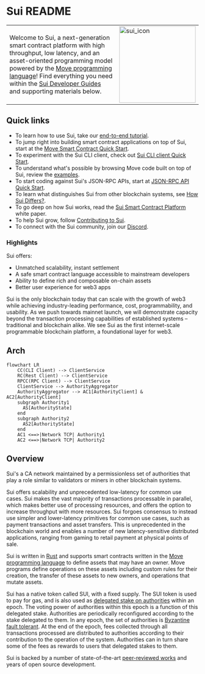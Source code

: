 # Sui README

|             |             |
| ----------- | ----------- |
| Welcome to Sui, a next-generation smart contract platform with high throughput, low latency, and an asset-oriented programming model powered by the [Move programming language](https://github.com/MystenLabs/awesome-move)! Find everything you need within the [Sui Developer Guides](doc/src/learn/index.md) and supporting materials below.      | <img src="doc/static/Sui_Icon_Brand.png" alt="sui_icon" width="200"/>      |

## Quick links

* To learn how to use Sui, take our [end-to-end tutorial](doc/src/explore/tutorials.md).
* To jump right into building smart contract applications on top of Sui, start at the [Move Smart Contract Quick Start](doc/src/build/move/index.md).
* To experiment with the Sui CLI client, check out [Sui CLI client Quick Start](doc/src/build/cli-client.md).
* To understand what's possible by browsing Move code built on top of Sui, review the [examples](doc/src/explore/examples.md).
* To start coding against Sui's JSON-RPC APIs, start at [JSON-RPC API Quick Start](doc/src/build/json-rpc.md).
* To learn what distinguishes Sui from other blockchain systems, see [How Sui Differs?](doc/src/learn/sui-compared.md).
* To go deep on how Sui works, read the [Sui Smart Contract Platform](doc/paper/sui.pdf) white paper.
* To help Sui grow, follow [Contributing to Sui](doc/src/contribute/index.md).
* To connect with the Sui community, join our [Discord](https://discord.gg/sui).

### Highlights

Sui offers:

* Unmatched scalability, instant settlement
* A safe smart contract language accessible to mainstream developers
* Ability to define rich and composable on-chain assets
* Better user experience for web3 apps

Sui is the only blockchain today that can scale with the growth of web3 while achieving industry-leading performance, cost, programmability, and usability. As we push towards mainnet launch, we will demonstrate capacity beyond the transaction processing capabilities of established systems – traditional and blockchain alike. We see Sui as the first internet-scale programmable blockchain platform, a foundational layer for web3.

## Arch

```mermaid
flowchart LR
    CC(CLI Client) --> ClientService
    RC(Rest Client) --> ClientService
    RPCC(RPC Client) --> ClientService
    ClientService --> AuthorityAggregator
    AuthorityAggregator --> AC1[AuthorityClient] & AC2[AuthorityClient]
    subgraph Authority1
      AS[AuthorityState]
    end
    subgraph Authority2
      AS2[AuthorityState]
    end
    AC1 <==>|Network TCP| Authority1
    AC2 <==>|Network TCP| Authority2
```

## Overview

Sui's a CA network maintained by a permissionless set of authorities that play a role similar to validators or miners in other blockchain systems.

Sui offers scalability and unprecedented low-latency for common use cases. Sui makes the vast majority of transactions processable in parallel, which makes better use of processing resources, and offers the option to increase throughput with more resources. Sui forgoes consensus to instead use simpler and lower-latency primitives for common use cases, such as payment transactions and asset transfers. This is unprecedented in the blockchain world and enables a number of new latency-sensitive distributed applications, ranging from gaming to retail payment at physical points of sale.

Sui is written in [Rust](https://www.rust-lang.org) and supports smart contracts written in the [Move programming language](https://github.com/move-language/move) to define assets that may have an owner. Move programs define operations on these assets including custom rules for their creation, the transfer of these assets to new owners, and operations that mutate assets.

Sui has a native token called SUI, with a fixed supply. The SUI token is used to pay for gas, and is also used as [delegated stake on authorities](https://learn.bybit.com/blockchain/delegated-proof-of-stake-dpos/) within an epoch. The voting power of authorities within this epoch is a function of this delegated stake. Authorities are periodically reconfigured according to the stake delegated to them. In any epoch, the set of authorities is [Byzantine fault tolerant](https://pmg.csail.mit.edu/papers/osdi99.pdf). At the end of the epoch, fees collected through all transactions processed are distributed to authorities according to their contribution to the operation of the system. Authorities can in turn share some of the fees as rewards to users that delegated stakes to them.

Sui is backed by a number of state-of-the-art [peer-reviewed works](https://github.com/MystenLabs/sui/blob/main/doc/src/contribute/research-papers.md) and years of open source development.
